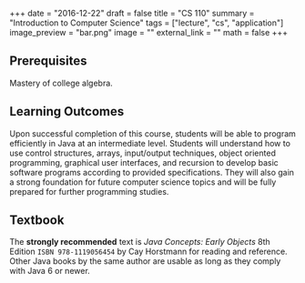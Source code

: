 +++
date = "2016-12-22"
draft = false
title = "CS 110"
summary = "Introduction to Computer Science"
tags = ["lecture", "cs", "application"]
image_preview = "bar.png"
image = ""
external_link = ""
math = false
+++

## Prerequisites

Mastery of college algebra.

## Learning Outcomes

<i class="fa fa-code fa-2x fa-pull-left fa-border" aria-hidden="true"></i> Upon successful completion of this course, students will be able to program efficiently in Java at an intermediate level. Students will understand how to use control structures, arrays, input/output techniques, object oriented programming, graphical user interfaces, and recursion to develop basic software programs according to provided specifications. They will also gain a strong foundation for future computer science topics and will be fully prepared for further programming studies.

## Textbook

The **strongly recommended** text is _Java Concepts: Early Objects_ 8th Edition `ISBN 978‑1119056454` by Cay Horstmann for reading and reference. Other Java books by the same author are usable as long as they comply with Java 6 or newer.

